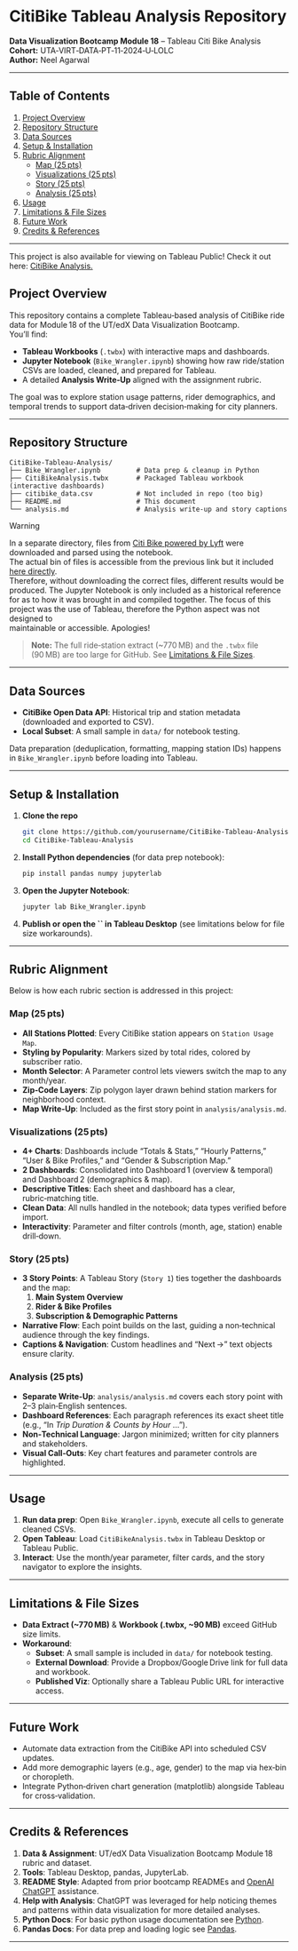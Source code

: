 # CitiBike Tableau Analysis Repository

**Data Visualization Bootcamp Module 18** – Tableau Citi Bike Analysis  
**Cohort:** UTA‑VIRT‑DATA‑PT‑11‑2024‑U‑LOLC  
**Author:** Neel Agarwal  

---

## Table of Contents

1. [Project Overview](#project-overview)  
2. [Repository Structure](#repository-structure)  
3. [Data Sources](#data-sources)  
4. [Setup & Installation](#setup--installation)  
5. [Rubric Alignment](#rubric-alignment)  
   - [Map (25 pts)](#map-25pts)  
   - [Visualizations (25 pts)](#visualizations-25pts)  
   - [Story (25 pts)](#story-25pts)  
   - [Analysis (25 pts)](#analysis-25pts)  
6. [Usage](#usage)  
7. [Limitations & File Sizes](#limitations--file-sizes)  
8. [Future Work](#future-work)  
9. [Credits & References](#credits--references)  

---

This project is also available for viewing on Tableau Public! Check it out here: [CitiBike Analysis.](https://public.tableau.com/app/profile/neel.agarwal3926/viz/CitiBikeAnalysis_17457797716150/MainStory)

## Project Overview  

This repository contains a complete Tableau‑based analysis of CitiBike ride data for Module 18 of the UT/edX Data Visualization Bootcamp.  
You’ll find:  

- **Tableau Workbooks** (`.twbx`) with interactive maps and dashboards.  
- **Jupyter Notebook** (`Bike_Wrangler.ipynb`) showing how raw ride/station CSVs are loaded, cleaned, and prepared for Tableau.  
- A detailed **Analysis Write‑Up** aligned with the assignment rubric.  

The goal was to explore station usage patterns, rider demographics, and temporal trends to support data‑driven decision‑making for city planners.  

---

## Repository Structure  

```plaintext
CitiBike-Tableau-Analysis/
├── Bike_Wrangler.ipynb         # Data prep & cleanup in Python
├── CitiBikeAnalysis.twbx       # Packaged Tableau workbook (interactive dashboards)
├── citibike_data.csv           # Not included in repo (too big)
├── README.md                   # This document
└── analysis.md                 # Analysis write‑up and story captions
```

> [!WARNING]  
> In a separate directory, files from [Citi Bike powered by Lyft](https://citibikenyc.com/system-data) were downloaded and parsed using the notebook.  
> The actual bin of files is accessible from the previous link but it included [here directly](https://s3.amazonaws.com/tripdata/index.html).  
> Therefore, without downloading the correct files, different results would be produced. The Jupyter Notebook is only included as a historical reference  
> for as to how it was brought in and compiled together. The focus of this project was the use of Tableau, therefore the Python aspect was not designed to  
> maintainable or accessible. Apologies!  

> **Note:** The full ride‑station extract (\~770 MB) and the `.twbx` file (90 MB) are too large for GitHub. See [Limitations & File Sizes](#limitations--file-sizes).

---

## Data Sources

- **CitiBike Open Data API**: Historical trip and station metadata (downloaded and exported to CSV).
- **Local Subset**: A small sample in `data/` for notebook testing.

Data preparation (deduplication, formatting, mapping station IDs) happens in `Bike_Wrangler.ipynb` before loading into Tableau.

---

## Setup & Installation

1. **Clone the repo**
   ```bash
   git clone https://github.com/yourusername/CitiBike-Tableau-Analysis.git
   cd CitiBike-Tableau-Analysis
   ```
2. **Install Python dependencies** (for data prep notebook):
   ```bash
   pip install pandas numpy jupyterlab
   ```
3. **Open the Jupyter Notebook**:
   ```bash
   jupyter lab Bike_Wrangler.ipynb
   ```
4. **Publish or open the **``** in Tableau Desktop** (see limitations below for file size workarounds).

---

## Rubric Alignment

Below is how each rubric section is addressed in this project:

### Map (25 pts)

- **All Stations Plotted**: Every CitiBike station appears on `Station Usage Map`.
- **Styling by Popularity**: Markers sized by total rides, colored by subscriber ratio.
- **Month Selector**: A Parameter control lets viewers switch the map to any month/year.
- **Zip‑Code Layers**: Zip polygon layer drawn behind station markers for neighborhood context.
- **Map Write‑Up**: Included as the first story point in `analysis/analysis.md`.

### Visualizations (25 pts)

- **4+ Charts**: Dashboards include “Totals & Stats,” “Hourly Patterns,” “User & Bike Profiles,” and “Gender & Subscription Map.”
- **2 Dashboards**: Consolidated into Dashboard 1 (overview & temporal) and Dashboard 2 (demographics & map).
- **Descriptive Titles**: Each sheet and dashboard has a clear, rubric‑matching title.
- **Clean Data**: All nulls handled in the notebook; data types verified before import.
- **Interactivity**: Parameter and filter controls (month, age, station) enable drill‑down.

### Story (25 pts)

- **3 Story Points**: A Tableau Story (`Story 1`) ties together the dashboards and the map:
  1. **Main System Overview**
  2. **Rider & Bike Profiles**
  3. **Subscription & Demographic Patterns**
- **Narrative Flow**: Each point builds on the last, guiding a non‑technical audience through the key findings.
- **Captions & Navigation**: Custom headlines and “Next →” text objects ensure clarity.

### Analysis (25 pts)

- **Separate Write‑Up**: `analysis/analysis.md` covers each story point with 2–3 plain‑English sentences.
- **Dashboard References**: Each paragraph references its exact sheet title (e.g., “In *Trip Duration & Counts by Hour* …”).
- **Non‑Technical Language**: Jargon minimized; written for city planners and stakeholders.
- **Visual Call‑Outs**: Key chart features and parameter controls are highlighted.

---

## Usage

1. **Run data prep**: Open `Bike_Wrangler.ipynb`, execute all cells to generate cleaned CSVs.
2. **Open Tableau**: Load `CitiBikeAnalysis.twbx` in Tableau Desktop or Tableau Public.
3. **Interact**: Use the month/year parameter, filter cards, and the story navigator to explore the insights.

---

## Limitations & File Sizes

- **Data Extract (\~770 MB)** & **Workbook (.twbx, \~90 MB)** exceed GitHub size limits.
- **Workaround**:
  - **Subset**: A small sample is included in `data/` for notebook testing.
  - **External Download**: Provide a Dropbox/Google Drive link for full data and workbook.
  - **Published Viz**: Optionally share a Tableau Public URL for interactive access.

---

## Future Work

- Automate data extraction from the CitiBike API into scheduled CSV updates.
- Add more demographic layers (e.g., age, gender) to the map via hex‑bin or choropleth.
- Integrate Python‑driven chart generation (matplotlib) alongside Tableau for cross‑validation.

---

## Credits & References

1. **Data & Assignment**: UT/edX Data Visualization Bootcamp Module 18 rubric and dataset.  
2. **Tools**: Tableau Desktop, pandas, JupyterLab.  
3. **README Style**: Adapted from prior bootcamp READMEs and [OpenAI ChatGPT](https://chat.openai.com) assistance.  
4. **Help with Analysis**: ChatGPT was leveraged for help noticing themes and patterns within data visualization for more detailed analyses.  
5. **Python Docs**: For basic python usage documentation see [Python](https://docs.python.org/3/).  
6. **Pandas Docs**: For data prep and loading logic see [Pandas](https://pandas.pydata.org/docs/).  

---